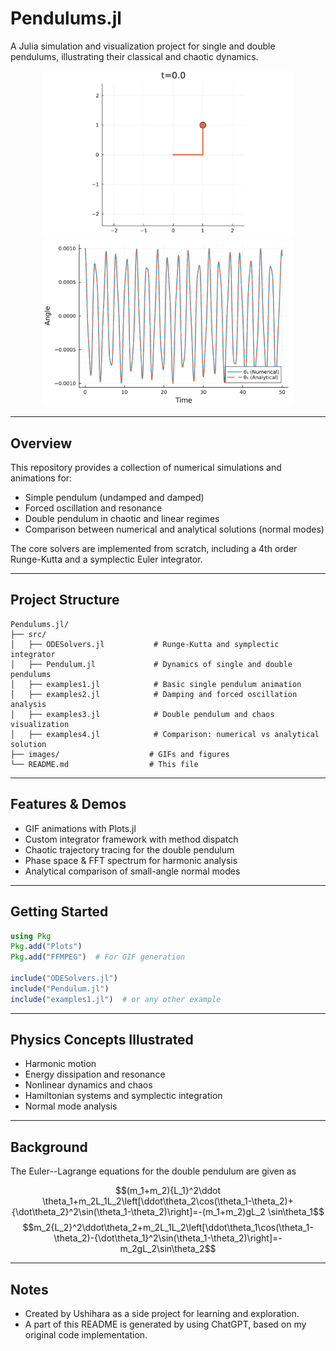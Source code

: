 # Pendulums.jl

A Julia simulation and visualization project for single and double pendulums, illustrating their classical and chaotic dynamics.

<p align="center">
  <img src="/images/double_pendulum_initial_condition.gif" alt="Double pendulums" width="400"/>
  <img src="/images/double_pendulum.linear_approximation1.png" alt="Comparison with linear approximation" width="400"/>
</p>


---

## Overview

This repository provides a collection of numerical simulations and animations for:

- Simple pendulum (undamped and damped)
- Forced oscillation and resonance
- Double pendulum in chaotic and linear regimes
- Comparison between numerical and analytical solutions (normal modes)

The core solvers are implemented from scratch, including a 4th order Runge-Kutta and a symplectic Euler integrator.

---

## Project Structure

```
Pendulums.jl/
├── src/
│   ├── ODESolvers.jl           # Runge-Kutta and symplectic integrator
│   ├── Pendulum.jl             # Dynamics of single and double pendulums
│   ├── examples1.jl            # Basic single pendulum animation
│   ├── examples2.jl            # Damping and forced oscillation analysis
│   ├── examples3.jl            # Double pendulum and chaos visualization
│   ├── examples4.jl            # Comparison: numerical vs analytical solution
├── images/                    # GIFs and figures
└── README.md                  # This file
```

---

## Features & Demos

- GIF animations with Plots.jl
- Custom integrator framework with method dispatch
- Chaotic trajectory tracing for the double pendulum
- Phase space & FFT spectrum for harmonic analysis
- Analytical comparison of small-angle normal modes

---

## Getting Started

```julia
using Pkg
Pkg.add("Plots")
Pkg.add("FFMPEG")  # For GIF generation

include("ODESolvers.jl")
include("Pendulum.jl")
include("examples1.jl")  # or any other example
```

---

## Physics Concepts Illustrated

- Harmonic motion
- Energy dissipation and resonance
- Nonlinear dynamics and chaos
- Hamiltonian systems and symplectic integration
- Normal mode analysis

---

## Background

The Euler--Lagrange equations for the double pendulum are given as

$$(m_1+m_2){L_1}^2\ddot \theta_1+m_2L_1L_2\left[\ddot\theta_2\cos(\theta_1-\theta_2)+{\dot\theta_2}^2\sin(\theta_1-\theta_2)\right]=-(m_1+m_2)gL_2 \sin\theta_1$$
$$m_2{L_2}^2\ddot\theta_2+m_2L_1L_2\left[\ddot\theta_1\cos(\theta_1-\theta_2)-{\dot\theta_1}^2\sin(\theta_1-\theta_2)\right]=-m_2gL_2\sin\theta_2$$

---

## Notes

- Created by Ushihara as a side project for learning and exploration.
- A part of this README is generated by using ChatGPT, based on my original code implementation.
